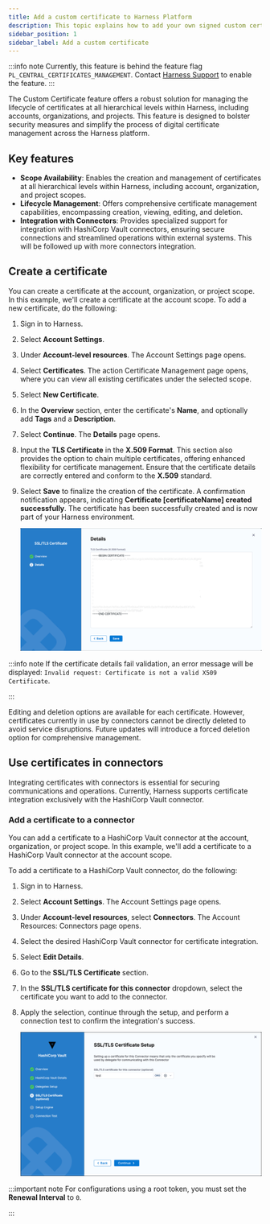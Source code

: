 ```yaml
---
title: Add a custom certificate to Harness Platform
description: This topic explains how to add your own signed custom certificate.
sidebar_position: 1
sidebar_label: Add a custom certificate
---
```

:::info note
Currently, this feature is behind the feature flag `PL_CENTRAL_CERTIFICATES_MANAGEMENT`. Contact [Harness Support](mailto:support@harness.io) to enable the feature.
:::

The Custom Certificate feature offers a robust solution for managing the lifecycle of certificates at all hierarchical levels within Harness, including accounts, organizations, and projects. This feature is designed to bolster security measures and simplify the process of digital certificate management across the Harness platform.

## Key features

- **Scope Availability**: Enables the creation and management of certificates at all hierarchical levels within Harness, including account, organization, and project scopes.
- **Lifecycle Management**: Offers comprehensive certificate management capabilities, encompassing creation, viewing, editing, and deletion.
- **Integration with Connectors**: Provides specialized support for integration with HashiCorp Vault connectors, ensuring secure connections and streamlined operations within external systems. This will be followed up with more connectors integration.



## Create a certificate

You can create a certificate at the account, organization, or project scope. In this example, we'll create a certificate at the account scope.
To add a new certificate, do the following:

1. Sign in to Harness.
2. Select **Account Settings**.
3. Under **Account-level resources**. The Account Settings page opens.
4. Select **Certificates**. The action Certificate Management page opens, where you can view all existing certificates under the selected scope.

5. Select **New Certificate**.

6. In the **Overview** section, enter the certificate's **Name**, and optionally add **Tags** and a **Description**. 
7. Select **Continue**. The **Details** page opens.

8. Input the **TLS Certificate** in the **X.509 Format**. This section also provides the option to chain multiple certificates, offering enhanced flexibility for certificate management. Ensure that the certificate details are correctly entered and conform to the **X.509** standard.

9. Select **Save** to finalize the creation of the certificate. A confirmation notification appears, indicating **Certificate [certificateName] created successfully**. The certificate has been successfully created and is now part of your Harness environment.

   ![](./static/TLSCertFormat.png)

:::info note
If the certificate details fail validation, an error message will be displayed: `Invalid request: Certificate is not a valid X509 Certificate`.

:::

Editing and deletion options are available for each certificate. However, certificates currently in use by connectors cannot be directly deleted to avoid service disruptions. Future updates will introduce a forced deletion option for comprehensive management.

## Use certificates in connectors

Integrating certificates with connectors is essential for securing communications and operations. Currently, Harness supports certificate integration exclusively with the HashiCorp Vault connector.

### Add a certificate to a connector
You can add a certificate to a HashiCorp Vault connector at the account, organization, or project scope. In this example, we'll add a certificate to a HashiCorp Vault connector at the account scope.

To add a certificate to a HashiCorp Vault connector, do the following:
1. Sign in to Harness.
2. Select **Account Settings**. The Account Settings page opens.
3. Under **Account-level resources**, select **Connectors**. The Account Resources: Connectors page opens.
4. Select the desired HashiCorp Vault connector for certificate integration.
5. Select **Edit Details**.
6. Go to the **SSL/TLS Certificate** section.
7. In the **SSL/TLS certificate for this connector** dropdown, select the certificate you want to add to the connector.
8. Apply the selection, continue through the setup, and perform a connection test to confirm the integration's success.

   ![](./static/connectorAddCert.png)

:::important note
For configurations using a root token, you must set the **Renewal Interval** to `0`.

:::
